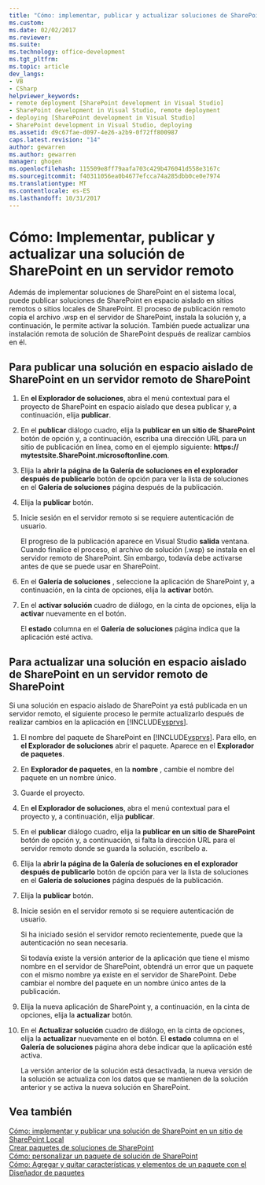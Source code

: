 ```yaml
---
title: "Cómo: implementar, publicar y actualizar soluciones de SharePoint en un servidor remoto | Documentos de Microsoft"
ms.custom: 
ms.date: 02/02/2017
ms.reviewer: 
ms.suite: 
ms.technology: office-development
ms.tgt_pltfrm: 
ms.topic: article
dev_langs:
- VB
- CSharp
helpviewer_keywords:
- remote deployment [SharePoint development in Visual Studio]
- SharePoint development in Visual Studio, remote deployment
- deploying [SharePoint development in Visual Studio]
- SharePoint development in Visual Studio, deploying
ms.assetid: d9c67fae-d097-4e26-a2b9-0f72ff800987
caps.latest.revision: "14"
author: gewarren
ms.author: gewarren
manager: ghogen
ms.openlocfilehash: 115509e8ff79aafa703c429b476041d558e3167c
ms.sourcegitcommit: f40311056ea0b4677efcca74a285dbb0ce0e7974
ms.translationtype: MT
ms.contentlocale: es-ES
ms.lasthandoff: 10/31/2017
---
```

# <a name="how-to-deploy-publish-and-upgrade-sharepoint-solutions-on-a-remote-server"></a>Cómo: Implementar, publicar y actualizar una solución de SharePoint en un servidor remoto
  Además de implementar soluciones de SharePoint en el sistema local, puede publicar soluciones de SharePoint en espacio aislado en sitios remotos o sitios locales de SharePoint. El proceso de publicación remoto copia el archivo .wsp en el servidor de SharePoint, instala la solución y, a continuación, le permite activar la solución. También puede actualizar una instalación remota de solución de SharePoint después de realizar cambios en él.  
  
## <a name="to-publish-a-sandboxed-sharepoint-solution-to-a-remote-sharepoint-server"></a>Para publicar una solución en espacio aislado de SharePoint en un servidor remoto de SharePoint  
  
1.  En **el Explorador de soluciones**, abra el menú contextual para el proyecto de SharePoint en espacio aislado que desea publicar y, a continuación, elija **publicar**.  
  
2.  En el **publicar** diálogo cuadro, elija la **publicar en un sitio de SharePoint** botón de opción y, a continuación, escriba una dirección URL para un sitio de publicación en línea, como en el ejemplo siguiente: **https:// mytestsite.SharePoint.microsoftonline.com**.  
  
3.  Elija la **abrir la página de la Galería de soluciones en el explorador después de publicarlo** botón de opción para ver la lista de soluciones en el **Galería de soluciones** página después de la publicación.  
  
4.  Elija la **publicar** botón.  
  
5.  Inicie sesión en el servidor remoto si se requiere autenticación de usuario.  
  
     El progreso de la publicación aparece en Visual Studio **salida** ventana. Cuando finalice el proceso, el archivo de solución (.wsp) se instala en el servidor remoto de SharePoint. Sin embargo, todavía debe activarse antes de que se puede usar en SharePoint.  
  
6.  En el **Galería de soluciones** , seleccione la aplicación de SharePoint y, a continuación, en la cinta de opciones, elija la **activar** botón.  
  
7.  En el **activar solución** cuadro de diálogo, en la cinta de opciones, elija la **activar** nuevamente en el botón.  
  
     El **estado** columna en el **Galería de soluciones** página indica que la aplicación esté activa.  
  
## <a name="to-upgrade-a-sandboxed-sharepoint-solution-on-a-remote-sharepoint-server"></a>Para actualizar una solución en espacio aislado de SharePoint en un servidor remoto de SharePoint  
 Si una solución en espacio aislado de SharePoint ya está publicada en un servidor remoto, el siguiente proceso le permite actualizarlo después de realizar cambios en la aplicación en [!INCLUDE[vsprvs](../sharepoint/includes/vsprvs-md.md)].  
  
1.  El nombre del paquete de SharePoint en [!INCLUDE[vsprvs](../sharepoint/includes/vsprvs-md.md)]. Para ello, en **el Explorador de soluciones** abrir el paquete. Aparece en el **Explorador de paquetes**.  
  
2.  En **Explorador de paquetes**, en la **nombre** , cambie el nombre del paquete en un nombre único.  
  
3.  Guarde el proyecto.  
  
4.  En **el Explorador de soluciones**, abra el menú contextual para el proyecto y, a continuación, elija **publicar**.  
  
5.  En el **publicar** diálogo cuadro, elija la **publicar en un sitio de SharePoint** botón de opción y, a continuación, si falta la dirección URL para el servidor remoto donde se guarda la solución, escríbelo a.  
  
6.  Elija la **abrir la página de la Galería de soluciones en el explorador después de publicarlo** botón de opción para ver la lista de soluciones en el **Galería de soluciones** página después de la publicación.  
  
7.  Elija la **publicar** botón.  
  
8.  Inicie sesión en el servidor remoto si se requiere autenticación de usuario.  
  
     Si ha iniciado sesión el servidor remoto recientemente, puede que la autenticación no sean necesaria.  
  
     Si todavía existe la versión anterior de la aplicación que tiene el mismo nombre en el servidor de SharePoint, obtendrá un error que un paquete con el mismo nombre ya existe en el servidor de SharePoint. Debe cambiar el nombre del paquete en un nombre único antes de la publicación.  
  
9. Elija la nueva aplicación de SharePoint y, a continuación, en la cinta de opciones, elija la **actualizar** botón.  
  
10. En el **Actualizar solución** cuadro de diálogo, en la cinta de opciones, elija la **actualizar** nuevamente en el botón. El **estado** columna en el **Galería de soluciones** página ahora debe indicar que la aplicación esté activa.  
  
     La versión anterior de la solución está desactivada, la nueva versión de la solución se actualiza con los datos que se mantienen de la solución anterior y se activa la nueva solución en SharePoint.  
  
## <a name="see-also"></a>Vea también  
 [Cómo: implementar y publicar una solución de SharePoint en un sitio de SharePoint Local](../sharepoint/how-to-deploy-and-publish-a-sharepoint-solution-to-a-local-sharepoint-site.md)   
 [Crear paquetes de soluciones de SharePoint](../sharepoint/creating-sharepoint-solution-packages.md)   
 [Cómo: personalizar un paquete de solución de SharePoint](../sharepoint/how-to-customize-a-sharepoint-solution-package.md)   
 [Cómo: Agregar y quitar características y elementos de un paquete con el Diseñador de paquetes](../sharepoint/how-to-add-and-remove-features-and-items-to-a-package-by-using-the-package-designer.md)  
  
  